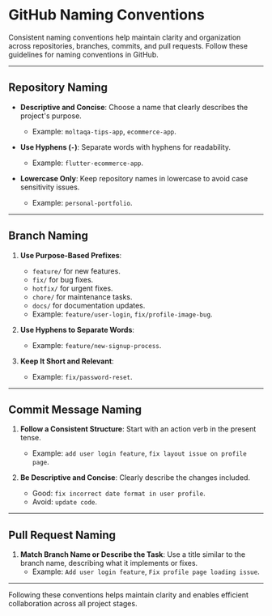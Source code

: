 # GitHub Naming Conventions

Consistent naming conventions help maintain clarity and organization across repositories, branches, commits, and pull requests. Follow these guidelines for naming conventions in GitHub.

---

## Repository Naming

- **Descriptive and Concise**: Choose a name that clearly describes the project's purpose.
  - Example: `moltaqa-tips-app`, `ecommerce-app`.
  
- **Use Hyphens (`-`)**: Separate words with hyphens for readability.
  - Example: `flutter-ecommerce-app`.
  
- **Lowercase Only**: Keep repository names in lowercase to avoid case sensitivity issues.
  - Example: `personal-portfolio`.

---

## Branch Naming

1. **Use Purpose-Based Prefixes**:
   - `feature/` for new features.
   - `fix/` for bug fixes.
   - `hotfix/` for urgent fixes.
   - `chore/` for maintenance tasks.
   - `docs/` for documentation updates.
   - Example: `feature/user-login`, `fix/profile-image-bug`.

2. **Use Hyphens to Separate Words**:
   - Example: `feature/new-signup-process`.

3. **Keep It Short and Relevant**:
   - Example: `fix/password-reset`.

---

## Commit Message Naming

1. **Follow a Consistent Structure**: Start with an action verb in the present tense.
   - Example: `add user login feature`, `fix layout issue on profile page`.

2. **Be Descriptive and Concise**: Clearly describe the changes included.
   - Good: `fix incorrect date format in user profile`.
   - Avoid: `update code`.

---

## Pull Request Naming

1. **Match Branch Name or Describe the Task**: Use a title similar to the branch name, describing what it implements or fixes.
   - Example: `Add user login feature`, `Fix profile page loading issue`.

---


Following these conventions helps maintain clarity and enables efficient collaboration across all project stages.
